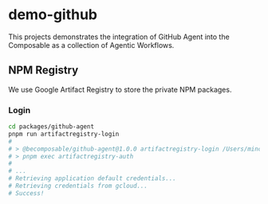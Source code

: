 # demo-github

This projects demonstrates the integration of GitHub Agent into the Composable as a collection of Agentic Workflows.

## NPM Registry

We use Google Artifact Registry to store the private NPM packages.

### Login

```sh
cd packages/github-agent
pnpm run artifactregistry-login
#
# > @becomposable/github-agent@1.0.0 artifactregistry-login /Users/mincong/github/demo-github/packages/github-agent
# > pnpm exec artifactregistry-auth
#
# ...
# Retrieving application default credentials...
# Retrieving credentials from gcloud...
# Success!
```
